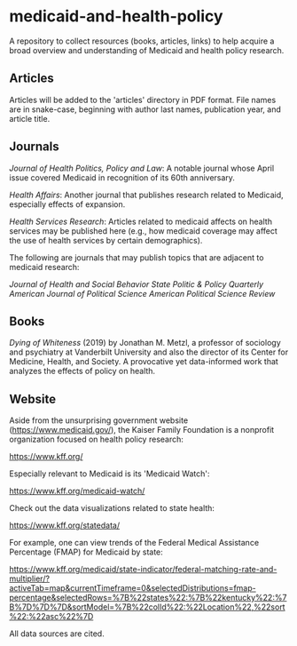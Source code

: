 # medicaid-and-health-policy
A repository to collect resources (books, articles, links) to help acquire a broad overview and understanding of Medicaid and health policy research.

## Articles

Articles will be added to the 'articles' directory in PDF format. File names are in snake-case, beginning with author last names, publication year, and article title.

## Journals

_Journal of Health Politics, Policy and Law_:
A notable journal whose April issue covered Medicaid in recognition of its 60th anniversary.

_Health Affairs_:
Another journal that publishes research related to Medicaid, especially effects of expansion.

_Health Services Research_:
Articles related to medicaid affects on health services may be published here (e.g., how medicaid coverage may affect the use of health services by certain demographics).

The following are journals that may publish topics that are adjacent to medicaid research:

_Journal of Health and Social Behavior_
_State Politic & Policy Quarterly_
_American Journal of Political Science_
_American Political Science Review_


## Books

_Dying of Whiteness_ (2019) by Jonathan M. Metzl, a professor of sociology and psychiatry at Vanderbilt University and also the director of its Center for Medicine, Health, and Society. A provocative yet data-informed work that analyzes the effects of policy on health.


## Website

Aside from the unsurprising government website (https://www.medicaid.gov/), the Kaiser Family Foundation is a nonprofit organization focused on health policy research:

https://www.kff.org/

Especially relevant to Medicaid is its 'Medicaid Watch':

https://www.kff.org/medicaid-watch/

Check out the data visualizations related to state health:

https://www.kff.org/statedata/

For example, one can view trends of the Federal Medical Assistance Percentage (FMAP) for Medicaid by state:

https://www.kff.org/medicaid/state-indicator/federal-matching-rate-and-multiplier/?activeTab=map&currentTimeframe=0&selectedDistributions=fmap-percentage&selectedRows=%7B%22states%22:%7B%22kentucky%22:%7B%7D%7D%7D&sortModel=%7B%22colId%22:%22Location%22,%22sort%22:%22asc%22%7D

All data sources are cited.


